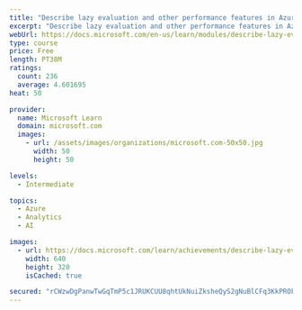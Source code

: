 ```yaml
---
title: "Describe lazy evaluation and other performance features in Azure Databricks"
excerpt: "Describe lazy evaluation and other performance features in Azure Databricks"
webUrl: https://docs.microsoft.com/en-us/learn/modules/describe-lazy-evaluation-performance-features-azure-databricks/
type: course
price: Free
length: PT38M
ratings:
  count: 236
  average: 4.601695
heat: 50

provider:
  name: Microsoft Learn
  domain: microsoft.com
  images:
    - url: /assets/images/organizations/microsoft.com-50x50.jpg
      width: 50
      height: 50

levels:
  - Intermediate

topics:
  - Azure
  - Analytics
  - AI

images:
  - url: https://docs.microsoft.com/learn/achievements/describe-lazy-evaluation-other-performance-features-azure-databricks-social.png
    width: 640
    height: 320
    isCached: true

secured: "rCWzwDgPanwTwGqTmP5c1JRUKCUU8qhtUkNuiZksheQyS2gNuBlCFq3KkPROkPWruyi9YOjial8lvVC8Ma9ApwwDNsIMwsr2Oevsiu/sTjfIfLQocxD0SOULxa60U4J1e31GGUJjolbUh9Yv+koEiQ2b9QP0GRO5665ZMvEZVAG539Ds3+O6ggRB8nLP3KTi4EwCc5ziHAWgKuRWt9mj0Gha1ioKQIh0wm8enouyaUoUBlAv/jUn9Tmgzo2eIsSCN4l9Oc8425vx0BRNjGeuNcut4l0tg1kt7Fqf8XCgcIzQwzgNuzqsfZDlliOGCGvSh7+gNnaxiiEZ9bykDLEUiHWi8oEFZRNxS8hvmMOexVK5Uo1xMdn2NVoZHy2rIcvDw82Sb7IuGQuxSoU2ZiaNUCuCS8vJZWD14N0vnC73ZWs=;N1JrUlalQX/DNzPMYETc9Q=="
---
```


